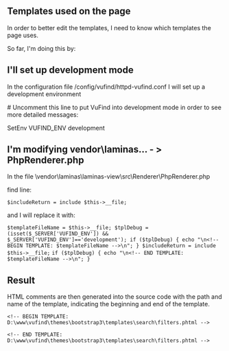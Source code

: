 ## Templates used on the page

In order to better edit the templates, I need to know which templates the page uses.

So far, I'm doing this by:

## I'll set up development mode

In the configuration file /config/vufind/httpd-vufind.conf I will set up a development environment

\# Uncomment this line to put VuFind into development mode in order to see more detailed messages:

SetEnv VUFIND_ENV development

## I'm modifying vendor\laminas\... - > PhpRenderer.php

In the file \vendor\laminas\laminas-view\src\Renderer\PhpRenderer.php

find line:

`$includeReturn = include $this->__file;`

and I will replace it with:

`$templateFileName = $this->__file;
$tplDebug = (isset($_SERVER['VUFIND_ENV']) && $_SERVER['VUFIND_ENV']=='development');
if ($tplDebug) { echo "\n<!-- BEGIN TEMPLATE: $templateFileName -->\n"; }
$includeReturn = include $this->__file;`
`if ($tplDebug) { echo "\n<!-- END TEMPLATE: $templateFileName -->\n"; }`

## Result

HTML comments are then generated into the source code with the path and name of the template, indicating the beginning and end of the template.

`<!-- BEGIN TEMPLATE: D:\www\vufind\themes\bootstrap3\templates\search\filters.phtml -->`

`<!-- END TEMPLATE: D:\www\vufind\themes\bootstrap3\templates\search\filters.phtml -->`

